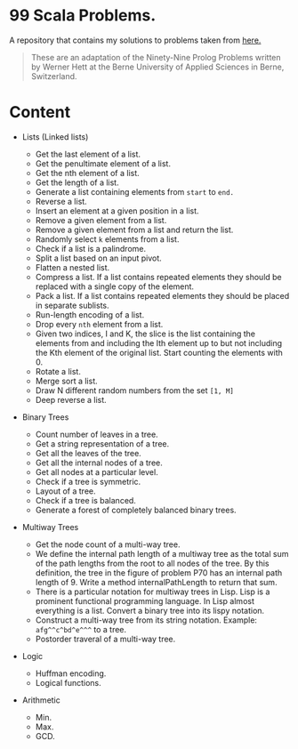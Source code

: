 # 99 Scala Problems.

A repository that contains my solutions to problems taken from [here.](http://aperiodic.net/phil/scala/s-99/)

> These are an adaptation of the Ninety-Nine Prolog Problems written by Werner Hett at 
  the Berne University of Applied Sciences in Berne, Switzerland.

# Content

* Lists (Linked lists)
  * Get the last element of a list. 
  * Get the penultimate element of a list.
  * Get the nth element of a list.
  * Get the length of a list.
  * Generate a list containing elements from `start` to `end.`
  * Reverse a list. 
  * Insert an element at a given position in a list.
  * Remove a given element from a list.
  * Remove a given element from a list and return the list.
  * Randomly select `k` elements from a list.
  * Check if a list is a palindrome.
  * Split a list based on an input pivot.
  * Flatten a nested list.
  * Compress a list. If a list contains repeated elements they should be replaced with a single copy of the element.
  * Pack a list. If a list contains repeated elements they should be placed in separate sublists.
  * Run-length encoding of a list.
  * Drop every `nth` element from a list.
  * Given two indices, I and K, the slice is the list containing the elements from and including the Ith element up to but not including the Kth element of the original list. Start counting the elements with 0.
  * Rotate a list.
  * Merge sort a list.
  * Draw N different random numbers from the set `[1, M]`
  * Deep reverse a list.
  
* Binary Trees
  * Count number of leaves in a tree.
  * Get a string representation of a tree.
  * Get all the leaves of the tree.
  * Get all the internal nodes of a tree.
  * Get all nodes at a particular level.
  * Check if a tree is symmetric.
  * Layout of a tree.
  * Check if a tree is balanced.
  * Generate a forest of completely balanced binary trees.
  
* Multiway Trees
  * Get the node count of a multi-way tree.
  * We define the internal path length of a multiway tree as the total sum of the path lengths from the root to all nodes of the tree. By this definition, the tree in the figure of problem P70 has an internal path length of 9. Write a method internalPathLength to return that sum.
  * There is a particular notation for multiway trees in Lisp. Lisp is a prominent functional programming language. In Lisp almost everything is a list. Convert a binary tree into its lispy notation.
  * Construct a multi-way tree from its string notation. Example: `afg^^c^bd^e^^^` to a tree.
  * Postorder traveral of a multi-way tree.
  
* Logic
  * Huffman encoding.
  * Logical functions.
  
* Arithmetic
  * Min.
  * Max.
  * GCD.
